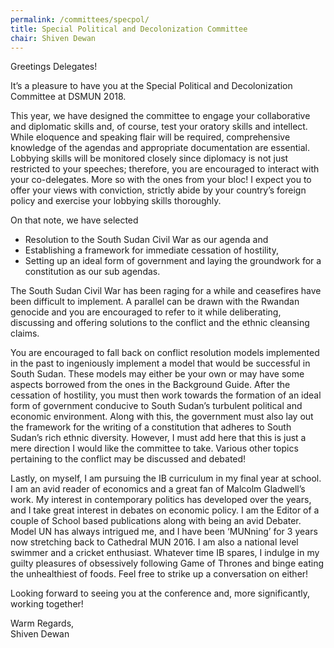 ```yaml
---
permalink: /committees/specpol/
title: Special Political and Decolonization Committee
chair: Shiven Dewan
---
```


Greetings Delegates!

It’s a pleasure to have you at the Special Political and Decolonization Committee at DSMUN 2018.

This year, we have designed the committee to engage your collaborative and diplomatic skills and, of course, test your oratory skills and intellect. While eloquence and speaking flair will be required, comprehensive knowledge of the agendas and appropriate documentation are essential. Lobbying skills will be monitored closely since diplomacy is not just restricted to your speeches; therefore, you are encouraged to interact with your co-delegates. More so with the ones from your bloc! I expect you to offer your views with conviction, strictly abide by your country’s foreign policy and exercise your lobbying skills thoroughly.

On that note, we have selected

- Resolution to the South Sudan Civil War as our agenda and
- Establishing a framework for immediate cessation of hostility,
- Setting up an ideal form of government and laying the groundwork for a constitution as our sub agendas.

The South Sudan Civil War has been raging for a while and ceasefires have been difficult to implement. A parallel can be drawn with the Rwandan genocide and you are encouraged to refer to it while deliberating, discussing and offering solutions to the conflict and the ethnic cleansing claims.

You are encouraged to fall back on conflict resolution models implemented in the past to ingeniously implement a model that would be successful in South Sudan. These models may either be your own or may have some aspects borrowed from the ones in the Background Guide. After the cessation of hostility, you must then work towards the formation of an ideal form of government conducive to South Sudan’s turbulent political and economic environment. Along with this, the government must also lay out the framework for the writing of a constitution that adheres to South Sudan’s rich ethnic diversity. However, I must add here that this is just a mere direction I would like the committee to take. Various other topics pertaining to the conflict may be discussed and debated!

Lastly, on myself, I am pursuing the IB curriculum in my final year at school. I am an avid reader of economics and a great fan of Malcolm Gladwell’s work. My interest in contemporary politics has developed over the years, and I take great interest in debates on economic policy. I am the Editor of a couple of School based publications along with being an avid Debater. Model UN has always intrigued me, and I have been ‘MUNning’ for 3 years now stretching back to Cathedral MUN 2016. I am also a national level swimmer and a cricket enthusiast. Whatever time IB spares, I indulge in my guilty pleasures of obsessively following Game of Thrones and binge eating the unhealthiest of foods. Feel free to strike up a conversation on either!

Looking forward to seeing you at the conference and, more significantly, working together!

Warm Regards,<br>
Shiven Dewan
